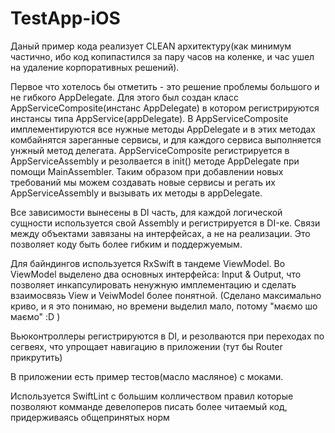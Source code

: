 # TestApp-iOS

Даный пример кода реализует CLEAN архитектуру(как минимум частично, ибо код копипастился за пару часов на коленке, и час ушел на удаление корпоративных решений).

Первое что хотелось бы отметить - это решение проблемы большого и не гибкого AppDelegate. Для этого был создан класс AppServiceComposite(инстанс AppDelegate) в котором регистрируются инстансы типа AppService(appDelegate). В AppServiceComposite имплементируются все нужные методы AppDelegate и в этих методах комбайнятся зареганные сервисы, и для каждого сервиса выполняется унжный метод делегата. AppServiceComposite регистрируется в AppServiceAssembly и резолвается в init() методе AppDelegate при помощи MainAssembler. Таким образом при добавлении новых требований мы можем создавать новые сервисы и регать их AppServiceAssembly и вызывать их методы в appDelegate.

Все зависимости вынесены в DI часть, для каждой логической сущности используется свой Assembly и регистрируется в DI-ке. Связи между объектами завязаны на интерфейсах, а не на реализации. Это позволяет коду быть более гибким и поддержуемым.

Для байндингов используется RxSwift в тандеме ViewModel. Во ViewModel выделено два основных интерфейса: Input & Output, что позволяет инкапсулировать ненужную имплементацию и сделать взаимосвязь View и VeiwModel более понятной. (Сделано максимально криво, и я это понимаю, но времени выделил мало, потому "маємо шо маємо" :D )

Вьюконтроллеры регистрируются в DI, и резолваются при переходах по сегвеях, что упрощает навигацию в приложении (тут бы Router прикрутить)

В приложении есть пример тестов(масло масляное) с моками.

Используется SwiftLint с большим колличеством правил которые позволяют комманде девелоперов писать более читаемый код, придерживаясь общепринятых норм
